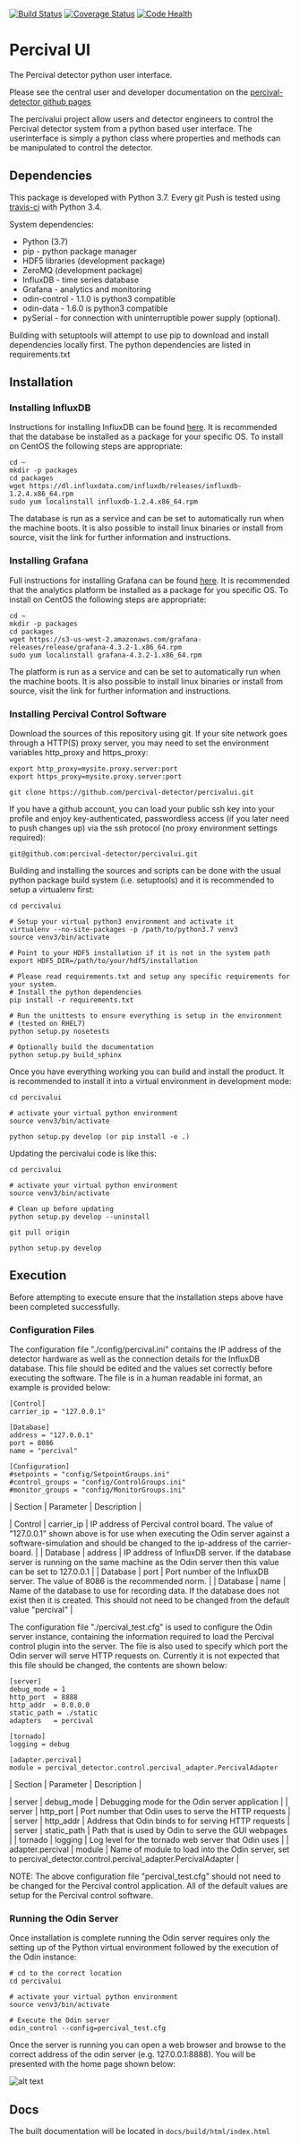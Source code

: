 [![Build Status](https://travis-ci.org/percival-detector/percivalui.svg)](https://travis-ci.org/percival-detector/percivalui)
[![Coverage Status](https://coveralls.io/repos/percival-detector/percivalui/badge.svg?branch=master)](https://coveralls.io/r/percival-detector/percivalui?branch=master)
[![Code Health](https://landscape.io/github/percival-detector/percivalui/master/landscape.svg?style=flat)](https://landscape.io/github/percival-detector/percivalui/master)

# Percival UI #

The Percival detector python user interface.

Please see the central user and developer documentation on the [percival-detector github pages](http://percival-detector.github.io)

The percivalui project allow users and detector engineers to control the Percival detector system from a python based user interface. The userinterface is simply a python class where properties and methods can be manipulated to control the detector.


## Dependencies ##

This package is developed with Python 3.7.
Every git Push is tested using [travis-ci](https://travis-ci.org/percival-detector/percivalui) with Python 3.4.

System dependencies:
* Python (3.7)
* pip - python package manager
* HDF5 libraries (development package)
* ZeroMQ (development package)
* InfluxDB - time series database
* Grafana - analytics and monitoring
* odin-control - 1.1.0 is python3 compatible
* odin-data - 1.6.0 is python3 compatible
* pySerial - for connection with uninterruptible power supply (optional).

Building with setuptools will attempt to use pip to download and install dependencies locally first. The python dependencies are listed in requirements.txt

## Installation ##

### Installing InfluxDB ###

Instructions for installing InfluxDB can be found [here](https://portal.influxdata.com/downloads).  It is recommended that the database be installed as a package for your specific OS.  To install on CentOS the following steps are appropriate:

    cd ~
    mkdir -p packages
    cd packages
    wget https://dl.influxdata.com/influxdb/releases/influxdb-1.2.4.x86_64.rpm
    sudo yum localinstall influxdb-1.2.4.x86_64.rpm

The database is run as a service and can be set to automatically run when the machine boots.  It is also possible to install linux binaries or install from source, visit the link for further information and instructions.

### Installing Grafana ###

Full instructions for installing Grafana can be found [here](https://grafana.com/grafana/download).  It is recommended that the analytics platform be installed as a package for you specific OS.  To install on CentOS the following steps are appropriate:

    cd ~
    mkdir -p packages
    cd packages
    wget https://s3-us-west-2.amazonaws.com/grafana-releases/release/grafana-4.3.2-1.x86_64.rpm
    sudo yum localinstall grafana-4.3.2-1.x86_64.rpm

The platform is run as a service and can be set to automatically run when the machine boots.  It is also possible to install linux binaries or install from source, visit the link for further information and instructions.

### Installing Percival Control Software ###

Download the sources of this repository using git. If your site network goes through a HTTP(S) proxy server, you may need to set the environment variables http_proxy and https_proxy:

    export http_proxy=mysite.proxy.server:port
    export https_proxy=mysite.proxy.server:port
    
    git clone https://github.com/percival-detector/percivalui.git
    
If you have a github account, you can load your public ssh key into your profile and enjoy key-authenticated, passwordless access (if you later need to push changes up) via the ssh protocol (no proxy environment settings required):

    git@github.com:percival-detector/percivalui.git


Building and installing the sources and scripts can be done with the usual python package build system (i.e. setuptools)
and it is recommended to setup a virtualenv first:

	cd percivalui
	
	# Setup your virtual python3 environment and activate it
	virtualenv --no-site-packages -p /path/to/python3.7 venv3
	source venv3/bin/activate
	
	# Point to your HDF5 installation if it is not in the system path
	export HDF5_DIR=/path/to/your/hdf5/installation
	
	# Please read requirements.txt and setup any specific requirements for your system.
	# Install the python dependencies
	pip install -r requirements.txt
	
	# Run the unittests to ensure everything is setup in the environment
	# (tested on RHEL7)
	python setup.py nosetests
	
	# Optionally build the documentation
	python setup.py build_sphinx

Once you have everything working you can build and install the product. It is
recommended to install it into a virtual environment in development mode:

    cd percivalui
    
	# activate your virtual python environment 
	source venv3/bin/activate
    
    python setup.py develop (or pip install -e .)

Updating the percivalui code is like this:

    cd percivalui
    
	# activate your virtual python environment 
	source venv3/bin/activate
    
    # Clean up before updating
    python setup.py develop --uninstall
    
    git pull origin
    
    python setup.py develop

## Execution ##

Before attempting to execute ensure that the installation steps above have been completed successfully.

### Configuration Files ###

The configuration file "./config/percival.ini" contains the IP address of the detector hardware as well as the connection details for the InfluxDB database.  This file should be edited and the values set correctly before executing the software.
The file is in a human readable ini format, an example is provided below:

    [Control]
    carrier_ip = "127.0.0.1"

    [Database]
    address = "127.0.0.1"
    port = 8086
    name = "percival"

    [Configuration]
    #setpoints = "config/SetpointGroups.ini"
    #control_groups = "config/ControlGroups.ini"
    #monitor_groups = "config/MonitorGroups.ini"

| Section | Parameter | Description |

| Control | carrier_ip | IP address of Percival control board.  The value of "127.0.0.1" shown above is for use when executing the Odin server against a software-simulation and should be changed to the ip-address of the carrier-board. |
| Database | address | IP address of InfluxDB server.  If the database server is running on the same machine as the Odin server then this value can be set to 127.0.0.1 |
| Database | port | Port number of the InfluxDB server.  The value of 8086 is the recommended norm. |
| Database | name | Name of the database to use for recording data.  If the database does not exist then it is created.  This should not need to be changed from the default value "percival" |


The configuration file "./percival_test.cfg" is used to configure the Odin server instance, containing the information required to load the Percival control plugin into the server.  The file is also used to specify which port the Odin server will serve HTTP requests on.  Currently it is not expected that this file should be changed, the contents are shown below:

    [server]
    debug_mode = 1
    http_port  = 8888
    http_addr  = 0.0.0.0
    static_path = ./static
    adapters   = percival

    [tornado]
    logging = debug

    [adapter.percival]
    module = percival_detector.control.percival_adapter.PercivalAdapter

| Section | Parameter | Description |

| server | debug_mode | Debugging mode for the Odin server application |
| server | http_port | Port number that Odin uses to serve the HTTP requests |
| server | http_addr | Address that Odin binds to for serving HTTP requests |
| server | static_path | Path that is used by Odin to serve the GUI webpages |
| tornado | logging | Log level for the tornado web server that Odin uses |
| adapter.percival | module | Name of module to load into the Odin server, set to percival_detector.control.percival_adapter.PercivalAdapter |

NOTE: The above configuration file "percival_test.cfg" should not need to be changed for the Percival control application.  All of the default values are setup for the Percival control software.

### Running the Odin Server

Once installation is complete running the Odin server requires only the setting up of the Python virtual environment followed by the execution of the Odin instance:

	# cd to the correct location
	cd percivalui

	# activate your virtual python environment
	source venv3/bin/activate

	# Execute the Odin server
	odin_control --config=percival_test.cfg

Once the server is running you can open a web browser and browse to the correct address of the odin server (e.g. 127.0.0.1:8888).  You will be presented with the home page shown below:

![alt text](docs/images/odin_percival_server.png "Odin Server Web Interface")

## Docs ##

The built documentation will be located in `docs/build/html/index.html`
